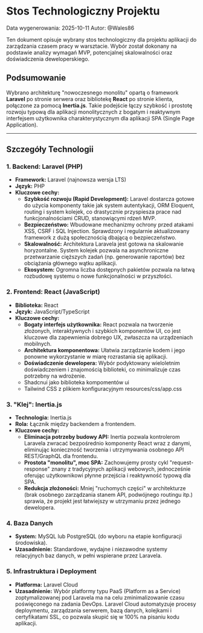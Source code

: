 # Stos Technologiczny Projektu

Data wygenerowania: 2025-10-11
Autor: @Wales86

Ten dokument opisuje wybrany stos technologiczny dla projektu aplikacji do zarządzania czasem pracy w warsztacie. Wybór został dokonany na podstawie analizy wymagań MVP, potencjalnej skalowalności oraz doświadczenia deweloperskiego.

## Podsumowanie

Wybrano architekturę "nowoczesnego monolitu" opartą o framework **Laravel** po stronie serwera oraz bibliotekę **React** po stronie klienta, połączone za pomocą **Inertia.js**. Takie podejście łączy szybkość i prostotę rozwoju typową dla aplikacji monolitycznych z bogatym i reaktywnym interfejsem użytkownika charakterystycznym dla aplikacji SPA (Single Page Application).

---

## Szczegóły Technologii

### 1. Backend: Laravel (PHP)

*   **Framework:** Laravel (najnowsza wersja LTS)
*   **Język:** PHP
*   **Kluczowe cechy:**
    *   **Szybkość rozwoju (Rapid Development):** Laravel dostarcza gotowe do użycia komponenty takie jak system autentykacji, ORM Eloquent, routing i system kolejek, co drastycznie przyspiesza prace nad funkcjonalnościami CRUD, stanowiącymi rdzeń MVP.
    *   **Bezpieczeństwo:** Wbudowane mechanizmy ochrony przed atakami XSS, CSRF i SQL Injection. Sprawdzony i regularnie aktualizowany framework z dużą społecznością dbającą o bezpieczeństwo.
    *   **Skalowalność:** Architektura Laravela jest gotowa na skalowanie horyzontalne. System kolejek pozwala na asynchroniczne przetwarzanie cięższych zadań (np. generowanie raportów) bez obciążania głównego wątku aplikacji.
    *   **Ekosystem:** Ogromna liczba dostępnych pakietów pozwala na łatwą rozbudowę systemu o nowe funkcjonalności w przyszłości.

### 2. Frontend: React (JavaScript)

*   **Biblioteka:** React
*   **Język:** JavaScript/TypeScript
*   **Kluczowe cechy:**
    *   **Bogaty interfejs użytkownika:** React pozwala na tworzenie złożonych, interaktywnych i szybkich komponentów UI, co jest kluczowe dla zapewnienia dobrego UX, zwłaszcza na urządzeniach mobilnych.
    *   **Architektura komponentowa:** Ułatwia zarządzanie kodem i jego ponowne wykorzystanie w miarę rozrastania się aplikacji.
    *   **Doświadczenie dewelopera:** Wybór podyktowany wieloletnim doświadczeniem i znajomością biblioteki, co minimalizuje czas potrzebny na wdrożenie.
    * Shadcnui jako biblioteka kompomentów ui
    * Tailwind CSS z plikiem konfiguracyjnym resources/css/app.css

### 3. "Klej": Inertia.js

*   **Technologia:** Inertia.js
*   **Rola:** Łącznik między backendem a frontendem.
*   **Kluczowe cechy:**
    *   **Eliminacja potrzeby budowy API:** Inertia pozwala kontrolerom Laravela zwracać bezpośrednio komponenty React wraz z danymi, eliminując konieczność tworzenia i utrzymywania osobnego API REST/GraphQL dla frontendu.
    *   **Prostota "monolitu", moc SPA:** Zachowujemy prosty cykl "request-response" znany z tradycyjnych aplikacji webowych, jednocześnie oferując użytkownikowi płynne przejścia i reaktywność typową dla SPA.
    *   **Redukcja złożoności:** Mniej "ruchomych części" w architekturze (brak osobnego zarządzania stanem API, podwójnego routingu itp.) sprawia, że projekt jest łatwiejszy w utrzymaniu przez jednego dewelopera.

### 4. Baza Danych

*   **System:** MySQL lub PostgreSQL (do wyboru na etapie konfiguracji środowiska).
*   **Uzasadnienie:** Standardowe, wydajne i niezawodne systemy relacyjnych baz danych, w pełni wspierane przez Laravela.

### 5. Infrastruktura i Deployment

*   **Platforma:** Laravel Cloud
*   **Uzasadnienie:** Wybór platformy typu PaaS (Platform as a Service) zoptymalizowanej pod Laravela ma na celu zminimalizowanie czasu poświęconego na zadania DevOps. Laravel Cloud automatyzuje procesy deploymentu, zarządzania serwerem, bazą danych, kolejkami i certyfikatami SSL, co pozwala skupić się w 100% na pisaniu kodu aplikacji.
